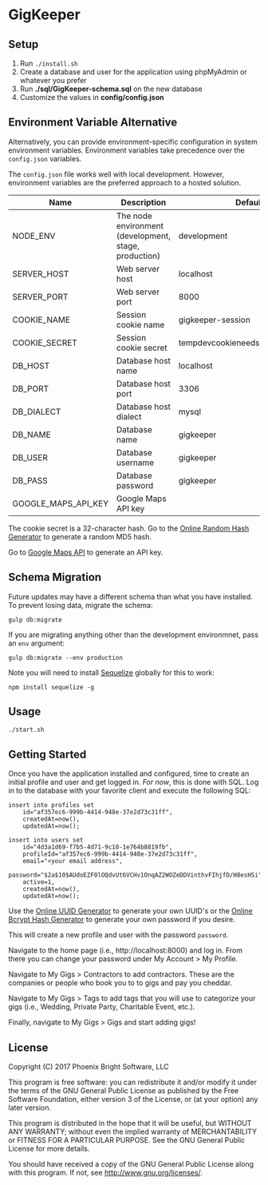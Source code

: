 # GigKeeper

## Setup

1. Run `./install.sh`
1. Create a database and user for the application using phpMyAdmin or whatever you prefer
1. Run **./sql/GigKeeper-schema.sql** on the new database
1. Customize the values in **config/config.json**

## Environment Variable Alternative

Alternatively, you can provide environment-specific configuration in system environment variables. Environment variables take precedence over the `config.json` variables.

The `config.json` file works well with local development. However, environment variables are the preferred approach to a hosted solution.

<table>
<thead>
<tr><th>Name</th><th>Description</th><th>Default</th></tr>
</thead>
<tbody>
<tr><td>NODE_ENV</td><td>The node environment (development, stage, production)</td><td>development</td></tr>
<tr><td>SERVER_HOST</td><td>Web server host</td><td>localhost</td></tr>
<tr><td>SERVER_PORT</td><td>Web server port</td><td>8000</td></tr>
<tr><td>COOKIE_NAME</td><td>Session cookie name</td><td>gigkeeper-session</td></tr>
<tr><td>COOKIE_SECRET</td><td>Session cookie secret</td><td>tempdevcookieneedstobecreated123</td></tr>
<tr><td>DB_HOST</td><td>Database host name</td><td>localhost</td></tr>
<tr><td>DB_PORT</td><td>Database host port</td><td>3306</td></tr>
<tr><td>DB_DIALECT</td><td>Database host dialect</td><td>mysql</td></tr>
<tr><td>DB_NAME</td><td>Database name</td><td>gigkeeper</td></tr>
<tr><td>DB_USER</td><td>Database username</td><td>gigkeeper</td></tr>
<tr><td>DB_PASS</td><td>Database password</td><td>gigkeeper</td></tr>
<tr><td>GOOGLE_MAPS_API_KEY</td><td>Google Maps API key</td><td></td></tr>
</tbody>
</table>

The cookie secret is a 32-character hash. Go to the [Online Random Hash Generator](http://md5.my-addr.com/online_random_md5_hash_generator-and-md5_random_hash.php) to generate a random MD5 hash.

Go to [Google Maps API](https://developers.google.com/maps/documentation/javascript/get-api-key) to generate an API key.

## Schema Migration

Future updates may have a different schema than what you have installed. To prevent losing data, migrate the schema:

```
gulp db:migrate
```

If you are migrating anything other than the development environmnet, pass an `env` argument:

```
gulp db:migrate --env production
```

Note you will need to install [Sequelize](https://www.npmjs.com/package/sequelize) globally for this to work:

```
npm install sequelize -g
```

## Usage

```./start.sh```

## Getting Started

Once you have the application installed and configured, time to create an initial profile and user and get logged in. _For now_, this is done with SQL. Log in to the database with your favorite client and execute the following SQL:

```
insert into profiles set
    id="af357ec6-999b-4414-948e-37e2d73c31ff",
    createdAt=now(),
    updatedAt=now();
    
insert into users set
    id="4d3a1d69-f7b5-4d71-9c10-1e764b8819fb",
    profileId="af357ec6-999b-4414-948e-37e2d73c31ff",
    email="<your email address",
    password="$2a$10$AUdoEZF0lOQdvUt6VCHv1OnqAZ2WOZeDDVinthvFIhjfD/H8esHSi",
    active=1,
    createdAt=now(),
    updatedAt=now();
```

Use the [Online UUID Generator](https://www.uuidgenerator.net/) to generate your own UUID's or the [Online Bcrypt Hash Generator](http://bcrypthashgenerator.apphb.com/) to generate your own password if you desire.

This will create a new profile and user with the password `password`.

Navigate to the home page (i.e., http://localhost:8000) and log in. From there you can change your password under My Account > My Profile.

Navigate to My Gigs > Contractors to add contractors. These are the companies or people who book you to to gigs and pay you cheddar.

Navigate to My Gigs > Tags to add tags that you will use to categorize your gigs (i.e., Wedding, Private Party, Charitable Event, etc.).

Finally, navigate to My Gigs > Gigs and start adding gigs!

## License

Copyright (C) 2017 Phoenix Bright Software, LLC

This program is free software: you can redistribute it and/or modify
it under the terms of the GNU General Public License as published by
the Free Software Foundation, either version 3 of the License, or
(at your option) any later version.

This program is distributed in the hope that it will be useful,
but WITHOUT ANY WARRANTY; without even the implied warranty of
MERCHANTABILITY or FITNESS FOR A PARTICULAR PURPOSE.  See the
GNU General Public License for more details.

You should have received a copy of the GNU General Public License
along with this program.  If not, see <http://www.gnu.org/licenses/>.
